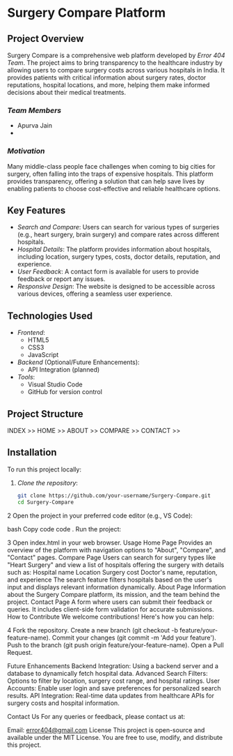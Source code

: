 # Surgery Compare Platform

## Project Overview

Surgery Compare is a comprehensive web platform developed by *Error 404 Team*. The project aims to bring transparency to the healthcare industry by allowing users to compare surgery costs across various hospitals in India. It provides patients with critical information about surgery rates, doctor reputations, hospital locations, and more, helping them make informed decisions about their medical treatments.

### *Team Members*
-  Apurva Jain
-
### *Motivation*

Many middle-class people face challenges when coming to big cities for surgery, often falling into the traps of expensive hospitals. This platform provides transparency, offering a solution that can help save lives by enabling patients to choose cost-effective and reliable healthcare options.

## Key Features
- *Search and Compare*: Users can search for various types of surgeries (e.g., heart surgery, brain surgery) and compare rates across different hospitals.
- *Hospital Details*: The platform provides information about hospitals, including location, surgery types, costs, doctor details, reputation, and experience.
- *User Feedback*: A contact form is available for users to provide feedback or report any issues.
- *Responsive Design*: The website is designed to be accessible across various devices, offering a seamless user experience.

## Technologies Used
- *Frontend*:
  - HTML5
  - CSS3
  - JavaScript
- *Backend* (Optional/Future Enhancements):
  - API Integration (planned)
- *Tools*:
  - Visual Studio Code
  - GitHub for version control

## Project Structure

INDEX >> HOME >> ABOUT >> COMPARE >> CONTACT >>
## Installation

To run this project locally:

1. *Clone the repository*:
   ```bash
   git clone https://github.com/your-username/Surgery-Compare.git
   cd Surgery-Compare
2 Open the project in your preferred code editor (e.g., VS Code):

bash
Copy code
code .
Run the project:

3 Open index.html in your web browser.
Usage
Home Page
Provides an overview of the platform with navigation options to "About", "Compare", and "Contact" pages.
Compare Page
Users can search for surgery types like "Heart Surgery" and view a list of hospitals offering the surgery with details such as:
Hospital name
Location
Surgery cost
Doctor's name, reputation, and experience
The search feature filters hospitals based on the user's input and displays relevant information dynamically.
About Page
Information about the Surgery Compare platform, its mission, and the team behind the project.
Contact Page
A form where users can submit their feedback or queries. It includes client-side form validation for accurate submissions.
How to Contribute
We welcome contributions! Here's how you can help:

4 Fork the repository.
Create a new branch (git checkout -b feature/your-feature-name).
Commit your changes (git commit -m 'Add your feature').
Push to the branch (git push origin feature/your-feature-name).
Open a Pull Request.

Future Enhancements
Backend Integration: Using a backend server and a database to dynamically fetch hospital data.
Advanced Search Filters: Options to filter by location, surgery cost range, and hospital ratings.
User Accounts: Enable user login and save preferences for personalized search results.
API Integration: Real-time data updates from healthcare APIs for surgery costs and hospital information.

Contact Us
For any queries or feedback, please contact us at:

Email: error404@gmail.com
License
This project is open-source and available under the MIT License. You are free to use, modify, and distribute this project.
